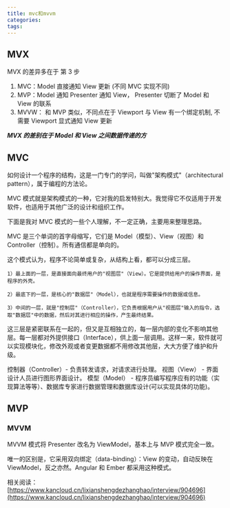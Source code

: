 ```yaml
---
title: mvc和mvvm
categories:
tags:
---
```


## MVX

MVX 的差异多在于 第 3 步

1. MVC：Model 直接通知 View 更新 (不同 MVC 实现不同)
2. MVP：Model 通知 Presenter 通知 View， Presenter 切断了 Model 和 View 的联系
3. MVVW： 和 MVP 类似，不同点在于 Viewport 与 View 有一个绑定机制, 不需要 Viewport 显式通知 View 更新

**_MVX 的差别在于 Model 和 View 之间数据传递的方_**

## MVC

如何设计一个程序的结构，这是一门专门的学问，叫做"架构模式"（architectural pattern），属于编程的方法论。

MVC 模式就是架构模式的一种，它对我的启发特别大。我觉得它不仅适用于开发软件，也适用于其他广泛的设计和组织工作。

下面是我对 MVC 模式的一些个人理解，不一定正确，主要用来整理思路。

MVC 是三个单词的首字母缩写，它们是 Model（模型）、View（视图）和 Controller（控制）。所有通信都是单向的。

这个模式认为，程序不论简单或复杂，从结构上看，都可以分成三层。

```text
1）最上面的一层，是直接面向最终用户的"视图层"（View）。它是提供给用户的操作界面，是程序的外壳。

2）最底下的一层，是核心的"数据层"（Model），也就是程序需要操作的数据或信息。

3）中间的一层，就是"控制层"（Controller），它负责根据用户从"视图层"输入的指令，选取"数据层"中的数据，然后对其进行相应的操作，产生最终结果。
```

这三层是紧密联系在一起的，但又是互相独立的，每一层内部的变化不影响其他层。每一层都对外提供接口（Interface），供上面一层调用。这样一来，软件就可以实现模块化，修改外观或者变更数据都不用修改其他层，大大方便了维护和升级。

控制器（Controller）- 负责转发请求，对请求进行处理。
视图（View） - 界面设计人员进行图形界面设计。
模型（Model） - 程序员编写程序应有的功能（实现算法等等）、数据库专家进行数据管理和数据库设计(可以实现具体的功能)。

## MVP

### MVVM

MVVM 模式将 Presenter 改名为 ViewModel，基本上与 MVP 模式完全一致。

唯一的区别是，它采用双向绑定（data-binding）：View 的变动，自动反映在 ViewModel，反之亦然。Angular 和 Ember 都采用这种模式。

相关阅读：
[https://www.kancloud.cn/lixianshengdezhanghao/interview/904696](https://www.kancloud.cn/lixianshengdezhanghao/interview/904696)

